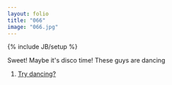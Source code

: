 ```yaml
---
layout: folio
title: "066"
image: "066.jpg"
---
```

{% include JB/setup %}

<div class="copy">
	<p>Sweet! Maybe it's disco time! These guys are dancing</p>
</div>

<div class="choice">
	<ol>
		<li><a href="067.html">
			Try dancing?
		</a></li>
	</ol>
</div>